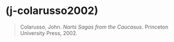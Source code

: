 # (j-colarusso2002)
> Colarusso, John. *Narts Sagas from the Caucasus*. Princeton University Press, 2002.
